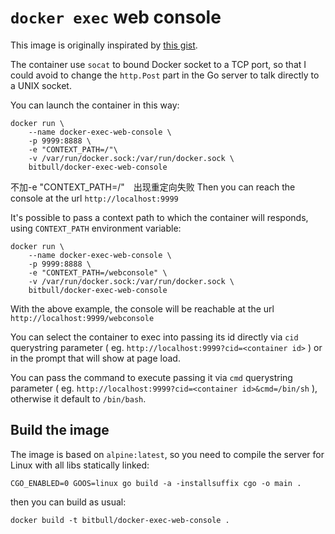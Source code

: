 # `docker exec` web console

This image is originally inspirated by [this gist](https://gist.github.com/Humerus/0268c62f359f7ee1ee2d).

The container use `socat` to bound Docker socket to a TCP port, so that I could avoid to change the `http.Post` part in the Go server to talk directly to a UNIX socket.

You can launch the container in this way:

```
docker run \
	--name docker-exec-web-console \
	-p 9999:8888 \
	-e "CONTEXT_PATH=/"\
	-v /var/run/docker.sock:/var/run/docker.sock \
	bitbull/docker-exec-web-console
```
不加-e "CONTEXT_PATH=/"　出现重定向失败
Then you can reach the console at the url `http://localhost:9999`

It's possible to pass a context path to which the container will responds, using `CONTEXT_PATH` environment variable:

```
docker run \
	--name docker-exec-web-console \
	-p 9999:8888 \
	-e "CONTEXT_PATH=/webconsole" \
	-v /var/run/docker.sock:/var/run/docker.sock \
	bitbull/docker-exec-web-console
```

With the above example, the console will be reachable at the url `http://localhost:9999/webconsole`

You can select the container to exec into passing its id directly via `cid` querystring parameter ( eg. `http://localhost:9999?cid=<container id>` ) or in the prompt that will show at page load.

You can pass the command to execute passing it via `cmd` querystring parameter ( eg. `http://localhost:9999?cid=<container id>&cmd=/bin/sh` ), otherwise it default to `/bin/bash`.

## Build the image

The image is based on `alpine:latest`, so you need to compile the server for Linux with all libs statically linked:

```
CGO_ENABLED=0 GOOS=linux go build -a -installsuffix cgo -o main .
```

then you can build as usual:

```
docker build -t bitbull/docker-exec-web-console .
```
